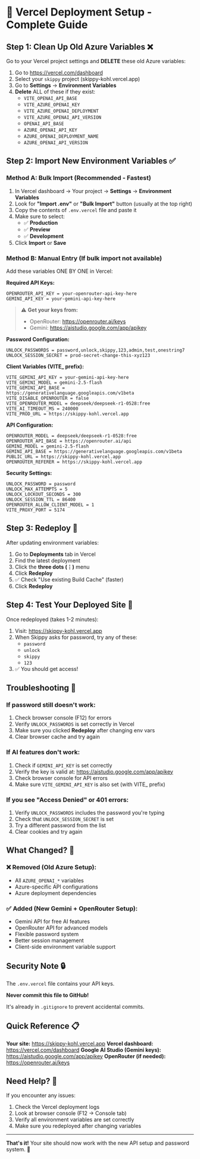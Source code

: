 # 🚀 Vercel Deployment Setup - Complete Guide

## Step 1: Clean Up Old Azure Variables ❌

Go to your Vercel project settings and **DELETE** these old Azure variables:

1. Go to https://vercel.com/dashboard
2. Select your `skippy` project (skippy-kohl.vercel.app)
3. Go to **Settings** → **Environment Variables**
4. **Delete** ALL of these if they exist:
   - `VITE_OPENAI_API_BASE`
   - `VITE_AZURE_OPENAI_KEY`
   - `VITE_AZURE_OPENAI_DEPLOYMENT`
   - `VITE_AZURE_OPENAI_API_VERSION`
   - `OPENAI_API_BASE`
   - `AZURE_OPENAI_API_KEY`
   - `AZURE_OPENAI_DEPLOYMENT_NAME`
   - `AZURE_OPENAI_API_VERSION`

## Step 2: Import New Environment Variables ✅

### Method A: Bulk Import (Recommended - Fastest)

1. In Vercel dashboard → Your project → **Settings** → **Environment Variables**
2. Look for **"Import .env"** or **"Bulk Import"** button (usually at the top right)
3. Copy the contents of `.env.vercel` file and paste it
4. Make sure to select:
   - ✅ **Production**
   - ✅ **Preview**
   - ✅ **Development**
5. Click **Import** or **Save**

### Method B: Manual Entry (If bulk import not available)

Add these variables ONE BY ONE in Vercel:

**Required API Keys:**

```
OPENROUTER_API_KEY = your-openrouter-api-key-here
GEMINI_API_KEY = your-gemini-api-key-here
```

> ⚠️ **Get your keys from:**
>
> - OpenRouter: https://openrouter.ai/keys
> - Gemini: https://aistudio.google.com/app/apikey

**Password Configuration:**

```
UNLOCK_PASSWORDS = password,unlock,skippy,123,admin,test,onestring7
UNLOCK_SESSION_SECRET = prod-secret-change-this-xyz123
```

**Client Variables (VITE\_ prefix):**

```
VITE_GEMINI_API_KEY = your-gemini-api-key-here
VITE_GEMINI_MODEL = gemini-2.5-flash
VITE_GEMINI_API_BASE = https://generativelanguage.googleapis.com/v1beta
VITE_DISABLE_OPENROUTER = false
VITE_OPENROUTER_MODEL = deepseek/deepseek-r1-0528:free
VITE_AI_TIMEOUT_MS = 240000
VITE_PROD_URL = https://skippy-kohl.vercel.app
```

**API Configuration:**

```
OPENROUTER_MODEL = deepseek/deepseek-r1-0528:free
OPENROUTER_API_BASE = https://openrouter.ai/api
GEMINI_MODEL = gemini-2.5-flash
GEMINI_API_BASE = https://generativelanguage.googleapis.com/v1beta
PUBLIC_URL = https://skippy-kohl.vercel.app
OPENROUTER_REFERER = https://skippy-kohl.vercel.app
```

**Security Settings:**

```
UNLOCK_PASSWORD = password
UNLOCK_MAX_ATTEMPTS = 5
UNLOCK_LOCKOUT_SECONDS = 300
UNLOCK_SESSION_TTL = 86400
OPENROUTER_ALLOW_CLIENT_MODEL = 1
VITE_PROXY_PORT = 5174
```

## Step 3: Redeploy 🔄

After updating environment variables:

1. Go to **Deployments** tab in Vercel
2. Find the latest deployment
3. Click the **three dots (⋮)** menu
4. Click **Redeploy**
5. ✅ Check "Use existing Build Cache" (faster)
6. Click **Redeploy**

## Step 4: Test Your Deployed Site 🧪

Once redeployed (takes 1-2 minutes):

1. Visit: https://skippy-kohl.vercel.app
2. When Skippy asks for password, try any of these:
   - `password`
   - `unlock`
   - `skippy`
   - `123`
3. ✅ You should get access!

## Troubleshooting 🔧

### If password still doesn't work:

1. Check browser console (F12) for errors
2. Verify `UNLOCK_PASSWORDS` is set correctly in Vercel
3. Make sure you clicked **Redeploy** after changing env vars
4. Clear browser cache and try again

### If AI features don't work:

1. Check if `GEMINI_API_KEY` is set correctly
2. Verify the key is valid at: https://aistudio.google.com/app/apikey
3. Check browser console for API errors
4. Make sure `VITE_GEMINI_API_KEY` is also set (with VITE\_ prefix)

### If you see "Access Denied" or 401 errors:

1. Verify `UNLOCK_PASSWORDS` includes the password you're typing
2. Check that `UNLOCK_SESSION_SECRET` is set
3. Try a different password from the list
4. Clear cookies and try again

## What Changed? 📝

### ❌ Removed (Old Azure Setup):

- All `AZURE_OPENAI_*` variables
- Azure-specific API configurations
- Azure deployment dependencies

### ✅ Added (New Gemini + OpenRouter Setup):

- Gemini API for free AI features
- OpenRouter API for advanced models
- Flexible password system
- Better session management
- Client-side environment variable support

## Security Note 🔒

The `.env.vercel` file contains your API keys.

**Never commit this file to GitHub!**

It's already in `.gitignore` to prevent accidental commits.

## Quick Reference 📋

**Your site:** https://skippy-kohl.vercel.app
**Vercel dashboard:** https://vercel.com/dashboard
**Google AI Studio (Gemini keys):** https://aistudio.google.com/app/apikey
**OpenRouter (if needed):** https://openrouter.ai/keys

## Need Help? 💬

If you encounter any issues:

1. Check the Vercel deployment logs
2. Look at browser console (F12 → Console tab)
3. Verify all environment variables are set correctly
4. Make sure you redeployed after changing variables

---

**That's it!** Your site should now work with the new API setup and password system. 🎉
